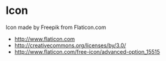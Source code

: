 # Icon
Icon made by Freepik from Flaticon.com

* http://www.flaticon.com
* http://creativecommons.org/licenses/by/3.0/
* http://www.flaticon.com/free-icon/advanced-option_15515